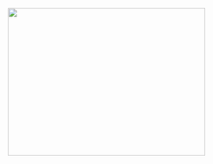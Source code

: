 <p align="center"><img src="https://user-images.githubusercontent.com/95040233/172174396-906bedd7-f1ad-4076-9ce2-f44eeb332e3a.png" height="300" width="400"></p>

